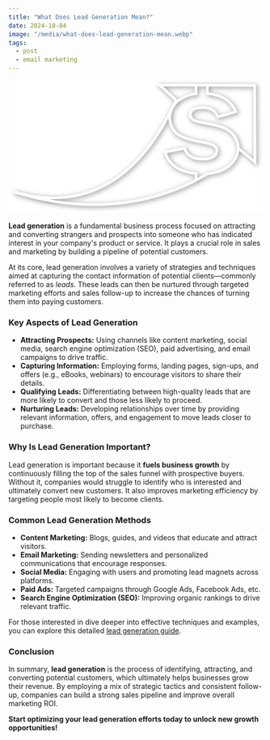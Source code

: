 ```yaml
---
title: "What Does Lead Generation Mean?"
date: 2024-10-04
image: "/media/what-does-lead-generation-mean.webp"
tags:
  - post
  - email marketing
---
```


![What Does Lead Generation Mean?](/media/what-does-lead-generation-mean.webp)

**Lead generation** is a fundamental business process focused on attracting and converting strangers and prospects into someone who has indicated interest in your company's product or service. It plays a crucial role in sales and marketing by building a pipeline of potential customers.

At its core, lead generation involves a variety of strategies and techniques aimed at capturing the contact information of potential clients—commonly referred to as *leads*. These leads can then be nurtured through targeted marketing efforts and sales follow-up to increase the chances of turning them into paying customers.

### Key Aspects of Lead Generation

- **Attracting Prospects:** Using channels like content marketing, social media, search engine optimization (SEO), paid advertising, and email campaigns to drive traffic.
- **Capturing Information:** Employing forms, landing pages, sign-ups, and offers (e.g., eBooks, webinars) to encourage visitors to share their details.
- **Qualifying Leads:** Differentiating between high-quality leads that are more likely to convert and those less likely to proceed.
- **Nurturing Leads:** Developing relationships over time by providing relevant information, offers, and engagement to move leads closer to purchase.

### Why Is Lead Generation Important?

Lead generation is important because it **fuels business growth** by continuously filling the top of the sales funnel with prospective buyers. Without it, companies would struggle to identify who is interested and ultimately convert new customers. It also improves marketing efficiency by targeting people most likely to become clients.

### Common Lead Generation Methods

- **Content Marketing:** Blogs, guides, and videos that educate and attract visitors.
- **Email Marketing:** Sending newsletters and personalized communications that encourage responses.
- **Social Media:** Engaging with users and promoting lead magnets across platforms.
- **Paid Ads:** Targeted campaigns through Google Ads, Facebook Ads, etc.
- **Search Engine Optimization (SEO):** Improving organic rankings to drive relevant traffic.

For those interested in dive deeper into effective techniques and examples, you can explore this detailed [lead generation guide](https://leadcraftr.com/posts/lead-generation/).

### Conclusion

In summary, **lead generation** is the process of identifying, attracting, and converting potential customers, which ultimately helps businesses grow their revenue. By employing a mix of strategic tactics and consistent follow-up, companies can build a strong sales pipeline and improve overall marketing ROI.

**Start optimizing your lead generation efforts today to unlock new growth opportunities!**
